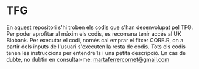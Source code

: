 # TFG
En aquest repositori s'hi troben els codis que s'han desenvolupat pel TFG.
Per poder aprofitar al màxim els codis, es recomana tenir accés al UK Biobank.
Per executar el codi, només cal emprar el fitxer CORE.R, on a partir dels inputs de l'usuari s'executen la resta de codis.
Tots els codis tenen les instruccions per entendre'ls i una petita descripció.
En cas de dubte, no dubtin en consultar-me: martaferrercornet@gmail.com
